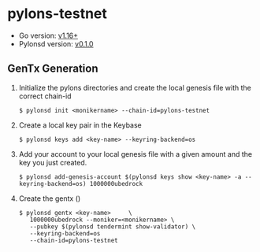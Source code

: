 # pylons-testnet

- Go version: [v1.16+](https://golang.org/dl/)
- Pylonsd version: [v0.1.0](https://github.com/Pylons-tech/pylons/releases)

## GenTx Generation

1. Initialize the pylons directories and create the local genesis file with the correct
   chain-id

   ```shell
   $ pylonsd init <monikername> --chain-id=pylons-testnet
   ```

2. Create a local key pair in the Keybase

   ```shell
   $ pylonsd keys add <key-name> --keyring-backend=os
   ```

3. Add your account to your local genesis file with a given amount and the key you
   just created.

   ```shell
   $ pylonsd add-genesis-account $(pylonsd keys show <key-name> -a --keyring-backend=os) 1000000ubedrock
   ```

4. Create the gentx ()

   ```shell
   $ pylonsd gentx <key-name>     \ 
      1000000ubedrock --moniker=<monikername> \ 
      --pubkey $(pylonsd tendermint show-validator) \    
      --keyring-backend=os 
      --chain-id=pylons-testnet   
   ```

